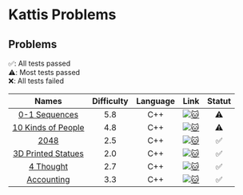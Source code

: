 # Kattis Problems

## Problems
✅: All tests passed  
⚠️: Most tests passed  
❌: All tests failed

| Names | Difficulty | Language | Link | Statut |
| :---: | :---: | :---: | :---: | :---: |
| [0-1 Sequences](https://github.com/glongrais/Kattis_Problems/tree/main/0_1_Sequences) | 5.8 | C++ | [![:cat:](https://open.kattis.com/favicon)](https://open.kattis.com/problems/sequences) | ⚠️ |
| [10 Kinds of People](https://github.com/glongrais/Kattis_Problems/tree/main/10_kinds_of_people) | 4.8 | C++ | [![:cat:](https://open.kattis.com/favicon)](https://open.kattis.com/problems/10kindsofpeople) | ⚠️ |
| [2048](https://github.com/glongrais/Kattis_Problems/tree/main/2048) | 2.5 | C++ | [![:cat:](https://open.kattis.com/favicon)](https://open.kattis.com/problems/2048) | ✅ |
| [3D Printed Statues](https://github.com/glongrais/Kattis_Problems/tree/main/3D_Printed_Statues) | 2.0 | C++ | [![:cat:](https://open.kattis.com/favicon)](https://open.kattis.com/problems/3dprinter) | ✅ |
| [4 Thought](https://github.com/glongrais/Kattis_Problems/tree/main/4_thought) | 2.7 | C++ | [![:cat:](https://open.kattis.com/favicon)](https://open.kattis.com/problems/4thought) | ✅ |
| [Accounting](https://github.com/glongrais/Kattis_Problems/tree/main/Accounting) | 3.3 | C++ | [![:cat:](https://open.kattis.com/favicon)](https://open.kattis.com/problems/bokforing) | ✅ |
